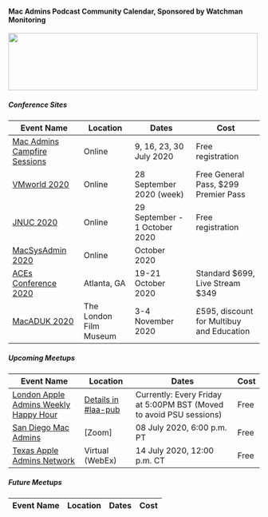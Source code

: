 #### Mac Admins Podcast Community Calendar, Sponsored by Watchman Monitoring

[<img src="https://podcast.macadmins.org/wp-content/uploads/2017/06/Watchman-Monitoring-logo-blue.png" alt="" width="500" height="115" />](https://www.watchmanmonitoring.com)

##### Conference Sites

| Event Name | Location | Dates | Cost |
|------------|----------|-------|------|
| [Mac Admins Campfire Sessions](https://macadmins.psu.edu) | Online | 9, 16, 23, 30 July 2020 | Free registration |
| [VMworld 2020](https://www.vmworld.com/en/us/faqs.html) | Online | 28 September 2020 (week) | Free General Pass, $299 Premier Pass |
| [JNUC 2020](https://www.jamf.com/events/jamf-nation-user-conference/2020/) | Online | 29 September - 1 October 2020 | Free registration |
| [MacSysAdmin 2020](https://macsysadmin.se) | Online | October 2020 |  |
| [ACEs Conference 2020](https://acesconf.com) | Atlanta, GA | 19-21 October 2020 | Standard $699, Live Stream $349 |
| [MacADUK 2020](https://macad.uk) | The London Film Museum | 3-4 November 2020 | £595, discount for Multibuy and Education |


##### Upcoming Meetups

| Event Name | Location | Dates | Cost |
|------------|----------|-------|------|
| [London Apple Admins Weekly Happy Hour](https://londonappleadmins.org.uk) | [Details in #laa-pub](https://macadmins.slack.com/archives/C011AM2KG4F) | Currently: Every Friday at 5:00PM BST (Moved to avoid PSU sessions) | Free |
| [San Diego Mac Admins](https://www.jamf.com/jamf-nation/events/user-groups/353/san-diego-macadmins) | [Zoom] | 08 July 2020, 6:00 p.m. PT | Free |
| [Texas Apple Admins Network](https://houstonappleadmins.org/TexasAppleAdminsJulyVirtual/) | Virtual (WebEx) | 14 July 2020, 12:00 p.m. CT | Free |

##### Future Meetups

| Event Name | Location | Dates | Cost |
|------------|----------|-------|------|
